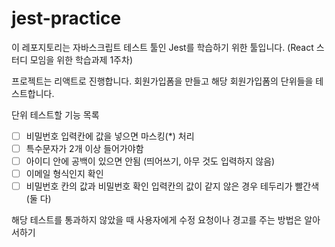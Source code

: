 # jest-practice

이 레포지토리는 자바스크립트 테스트 툴인 Jest를 학습하기 위한 툴입니다.
(React 스터디 모임을 위한 학습과제 1주차)

프로젝트는 리액트로 진행합니다.
회원가입폼을 만들고 해당 회원가입폼의 단위들을 테스트합니다.

단위 테스트할 기능 목록
- [ ] 비밀번호 입력칸에 값을 넣으면 마스킹(*) 처리
- [ ] 특수문자가 2개 이상 들어가야함
- [ ] 아이디 안에 공백이 있으면 안됨 (띄어쓰기, 아무 것도 입력하지 않음)
- [ ] 이메일 형식인지 확인
- [ ] 비밀번호 칸의 값과 비밀번호 확인 입력칸의 값이 같지 않은 경우 테두리가 빨간색(둘 다)

해당 테스트를 통과하지 않았을 때 사용자에게 수정 요청이나 경고를 주는 방법은 알아서하기

